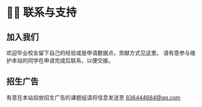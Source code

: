# 🙋‍♂️ 联系与支持



## 加入我们

欢迎毕业校友留下自己的经验或是申请数据点，贡献方式见这里。 请有意参与维护本站的同学在申请完成后联系，以便交接。



## 招生广告

有意在本站投放招生广告的课题组请将信息发送至 836444684@qq.com
